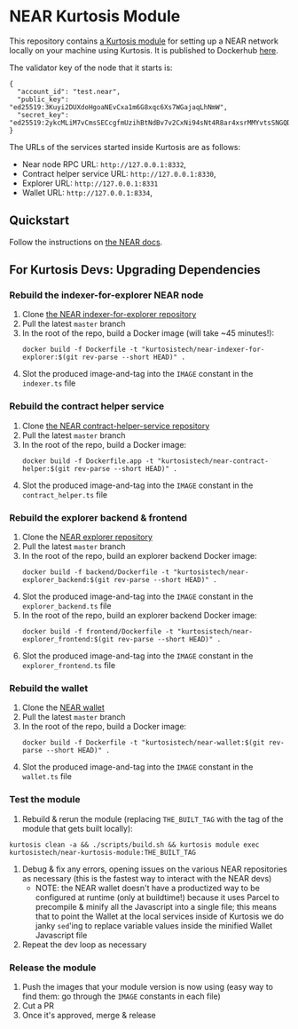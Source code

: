 NEAR Kurtosis Module
=====================
This repository contains [a Kurtosis module](https://docs.kurtosistech.com/modules.html) for setting up a NEAR network locally on your machine using Kurtosis. It is published to Dockerhub [here](https://hub.docker.com/repository/docker/kurtosistech/near-kurtosis-module).

The validator key of the node that it starts is:
```
{
  "account_id": "test.near",
  "public_key": "ed25519:3Kuyi2DUXdoHgoaNEvCxa1m6G8xqc6Xs7WGajaqLhNmW",
  "secret_key": "ed25519:2ykcMLiM7vCmsSECcgfmUzihBtNdBv7v2CxNi94sNt4R8ar4xsrMMYvtsSNGQDfSRhNWXEnZvgx2wzS9ViBiS9jW"
}
```

The URLs of the services started inside Kurtosis are as follows:
* Near node RPC URL: `http://127.0.0.1:8332`,
* Contract helper service URL: `http://127.0.0.1:8330`,
* Explorer URL: `http://127.0.0.1:8331`
* Wallet URL: `http://127.0.0.1:8334`,

Quickstart
----------
Follow the instructions on [the NEAR docs](https://docs.near.org/develop/testing/kurtosis-localnet).

For Kurtosis Devs: Upgrading Dependencies
-----------------------------------------
### Rebuild the indexer-for-explorer NEAR node
1. Clone [the NEAR indexer-for-explorer repository](https://github.com/near/near-indexer-for-explorer)
1. Pull the latest `master` branch
1. In the root of the repo, build a Docker image (will take ~45 minutes!):
   ```
   docker build -f Dockerfile -t "kurtosistech/near-indexer-for-explorer:$(git rev-parse --short HEAD)" .
   ```
1. Slot the produced image-and-tag into the `IMAGE` constant in the `indexer.ts` file

### Rebuild the contract helper service
1. Clone [the NEAR contract-helper-service repository](https://github.com/near/near-contract-helper)
1. Pull the latest `master` branch
1. In the root of the repo, build a Docker image:
   ```
   docker build -f Dockerfile.app -t "kurtosistech/near-contract-helper:$(git rev-parse --short HEAD)" .
   ```
1. Slot the produced image-and-tag into the `IMAGE` constant in the `contract_helper.ts` file

### Rebuild the explorer backend & frontend
1. Clone the [NEAR explorer repository](https://github.com/near/near-explorer)
1. Pull the latest `master` branch
1. In the root of the repo, build an explorer backend Docker image:
   ```
   docker build -f backend/Dockerfile -t "kurtosistech/near-explorer_backend:$(git rev-parse --short HEAD)" .
   ```
1. Slot the produced image-and-tag into the `IMAGE` constant in the `explorer_backend.ts` file
1. In the root of the repo, build an explorer backend Docker image:
   ```
   docker build -f frontend/Dockerfile -t "kurtosistech/near-explorer_frontend:$(git rev-parse --short HEAD)" .
   ```
1. Slot the produced image-and-tag into the `IMAGE` constant in the `explorer_frontend.ts` file

### Rebuild the wallet
1. Clone the [NEAR wallet](https://github.com/near/near-wallet)
1. Pull the latest `master` branch
1. In the root of the repo, build a Docker image:
   ```
   docker build -f Dockerfile -t "kurtosistech/near-wallet:$(git rev-parse --short HEAD)" .
   ```
1. Slot the produced image-and-tag into the `IMAGE` constant in the `wallet.ts` file

### Test the module
1. Rebuild & rerun the module (replacing `THE_BUILT_TAG` with the tag of the module that gets built locally):
  ```
  kurtosis clean -a && ./scripts/build.sh && kurtosis module exec kurtosistech/near-kurtosis-module:THE_BUILT_TAG
  ```
1. Debug & fix any errors, opening issues on the various NEAR repositories as necessary (this is the fastest way to interact with the NEAR devs)
    * NOTE: the NEAR wallet doesn't have a productized way to be configured at runtime (only at buildtime!) because it uses Parcel to precompile & minify all the Javascript into a single file; this means that to point the Wallet at the local services inside of Kurtosis we do janky `sed`'ing to replace variable values inside the minified Wallet Javascript file 
1. Repeat the dev loop as necessary

### Release the module
1. Push the images that your module version is now using (easy way to find them: go through the `IMAGE` constants in each file)
1. Cut a PR
1. Once it's approved, merge & release
